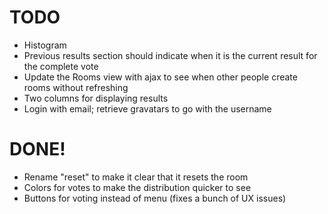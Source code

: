 TODO
====

* Histogram
* Previous results section should indicate when it is the current result for the complete vote
* Update the Rooms view with ajax to see when other people create rooms without refreshing
* Two columns for displaying results
* Login with email; retrieve gravatars to go with the username

DONE!
=====
* Rename "reset" to make it clear that it resets the room
* Colors for votes to make the distribution quicker to see
* Buttons for voting instead of menu (fixes a bunch of UX issues)
